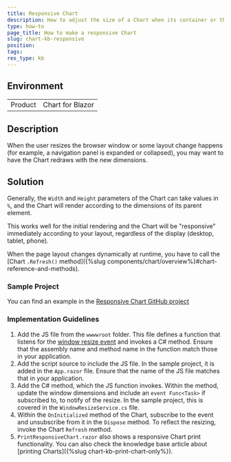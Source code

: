 ```yaml
---
title: Responsive Chart
description: How to adjust the size of a Chart when its container or the browser window size changes.
type: how-to
page_title: How to make a responsive Chart
slug: chart-kb-responsive
position: 
tags: 
res_type: kb
---
```


## Environment

<table>
    <tbody>
        <tr>
            <td>Product</td>
            <td>Chart for Blazor</td>
        </tr>
    </tbody>
</table>

## Description

When the user resizes the browser window or some layout change happens (for example, a navigation panel is expanded or collapsed), you may want to have the Chart redraws with the new dimensions.

## Solution

Generally, the `Width` and `Height` parameters of the Chart can take values in `%`, and the Chart will render according to the dimensions of its parent element.

This works well for the initial rendering and the Chart will be "responsive" immediately according to your layout, regardless of the display (desktop, tablet, phone).

When the page layout changes dynamically at runtime, you have to call the [Chart `.Refresh()` method]({%slug components/chart/overview%}#chart-reference-and-methods). 

### Sample Project

You can find an example in the [Responsive Chart GitHub project](https://github.com/telerik/blazor-ui/tree/master/chart/responsive-chart)

### Implementation Guidelines

1. Add the JS file from the `wwwwroot` folder. This file defines a function that listens for the [window resize event](https://developer.mozilla.org/en-US/docs/Web/API/Window/resize_event) and invokes a C# method. Ensure that the assembly name and method name in the function match those in your application.
1. Add the script source to include the JS file. In the sample project, it is added in the `App.razor` file. Ensure that the name of the JS file matches that in your application.
1. Add the C# method, which the JS function invokes. Within the method, update the window dimensions and include an `event Func<Task>` if subscribed to, to notify of the resize. In the sample project, this is covered in the `WindowResizeService.cs` file. 
1. Within the `OnInitialized` method of the Chart, subscribe to the event and unsubscribe from it in the `Dispose` method. To reflect the resizing, invoke the Chart `Refresh` method.
1. `PrintResponsiveChart.razor` also shows a responsive Chart print functionality. You can also check the knowledge base article about [printing Charts]({%slug chart-kb-print-chart-only%}).